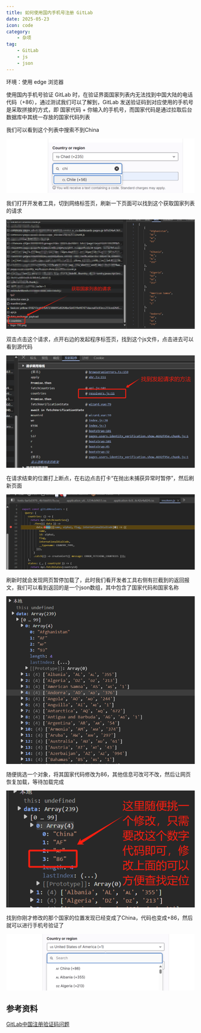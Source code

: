 ```yaml
---
title: 如何使用国内手机号注册 GitLab
date: 2025-05-23
icon: code
category:
    - 杂项
tag:
    - GitLab
    - js
    - json
---
```


环境：使用 edge 浏览器

使用国内手机号验证 GitLab 时，在验证界面国家列表内无法找到中国大陆的电话代码（+86），通过测试我们可以了解到，GitLab 发送验证码到对应使用的手机号是采取拼接的方式，即 国家代码 + 你输入的手机号，而国家代码是通过拉取后台数据库中其统一存放的国家代码列表

我们可以看到这个列表中搜索不到China

![国家列表中无法找到中国大陆](/assets/images/1.png)

我们打开开发者工具，切到网络标签页，刷新一下页面可以找到这个获取国家列表的请求

![获取国家列表的请求](/assets/images/2.png)

双击点击这个请求，点开右边的发起程序标签页，找到这个js文件，点击进去可以看到源代码

![追根溯源请求方法](/assets/images/3.png)

在请求结束的位置打上断点，在右边点击打卡“在抛出未捕获异常时暂停”，然后刷新页面

![在请求结束的位置打上断点拦截后续操作](/assets/images/4.png)

刷新时就会发现网页暂停加载了，此时我们看开发者工具右侧有拦截到的返回报文，我们可以看到返回的是一个json数组，其中包含了国家代码和国家名称

![拦截到的请求](/assets/images/5.png)

随便挑选一个对象，将其国家代码修改为86，其他信息可改可不改，然后让网页恢复加载，等待加载完成

![修改返回报文](/assets/images/6.png)

找到你刚才修改的那个国家的位置发现已经变成了China，代码也变成+86，然后就可以进行手机号验证了

![修改后的国家列表](/assets/images/7.png)

## 参考资料

[GitLab中国注册验证码问题](https://jasonlee529.github.io/2023/11/16/bb34d8396f47.html)